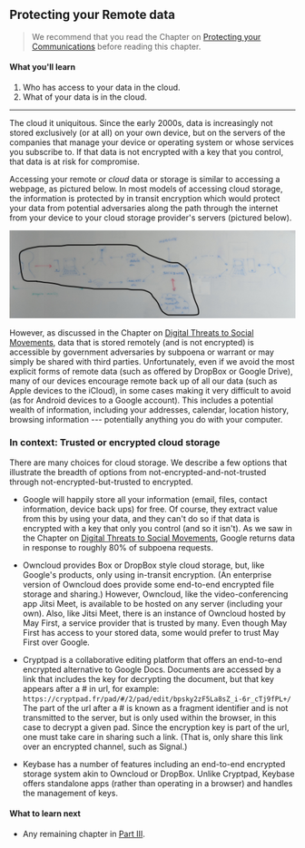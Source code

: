 ## Protecting your Remote data

> We recommend that you read the Chapter on [Protecting your Communications](3-3_comms.md) before reading this chapter.
	
#### What you'll learn

1. Who has access to your data in the cloud.
1. What of your data is in the cloud.

---

The cloud it uniquitous.  Since the early 2000s, data is increasingly not stored exclusively (or at all) on your own device, but on the servers of the companies that manage your device or operating system or whose services you subscribe to.  If that data is not encrypted with a key that you control, that data is at risk for compromise.

Accessing your remote or *cloud* data or storage is similar to accessing a webpage, as pictured below.  In most models of accessing cloud storage, the information is protected by in transit encryption which would protect your data from potential adversaries along the path through the internet from your device to your cloud storage provider's servers (pictured below).

![Who has access to your cloud data](pictures/where-your-cloud-data-is.jpeg "Who has access to your cloud data")

However, as discussed in the Chapter on [Digital Threats to Social Movements](2-02_digital-threats.md), data that is stored remotely (and is not encrypted) is accessible by government adversaries by subpoena or warrant or may simply be shared with third parties.  Unfortunately, even if we avoid the most explicit forms of remote data (such as offered by DropBox or Google Drive), many of our devices encourage remote back up of all our data (such as Apple devices to the iCloud), in some cases making it very difficult to avoid (as for Android devices to a Google account).  This includes a potential wealth of information, including your addresses, calendar, location history, browsing information --- potentially anything you do with your computer.
	
### In context: Trusted or encrypted cloud storage

There are many choices for cloud storage.  We describe a few options that illustrate the breadth of options from not-encrypted-and-not-trusted through not-encrypted-but-trusted to encrypted.

* Google will happily store all your information (email, files, contact information, device back ups) for free.  Of course, they extract value from this by using your data, and they can't do so if that data is encrypted with a key that only you control (and so it isn't).  As we saw in the Chapter on [Digital Threats to Social Movements](2-02_digital-threats.md), Google returns data in response to roughly 80\% of subpoena requests.

* Owncloud provides Box or DropBox style cloud storage, but, like Google's products, only using in-transit encryption.  (An enterprise version of Owncloud does provide some end-to-end encrypted file storage and sharing.) However, Owncloud, like the video-conferencing app Jitsi Meet, is available to be hosted on any server (including your own). Also, like Jitsi Meet, there is an instance of Owncloud hosted by May First, a service provider that is trusted by many.  Even though May First has access to your stored data, some would prefer to trust May First over Google.

* Cryptpad is a collaborative editing platform that offers an end-to-end encrypted alternative to Google Docs.  Documents are accessed by a link that includes the key for decrypting the document, but that key appears after a # in url, for example:
`https://cryptpad.fr/pad/#/2/pad/edit/bpsky2zF5La8sZ_i-6r_cTj9fPL+/`
The part of the url after a # is known as a fragment identifier and is not transmitted to the server, but is only used within the browser, in this case to decrypt a given pad.  Since the encryption key is part of the url, one must take care in sharing such a link.  (That is, only share this link over an encrypted channel, such as Signal.)

* Keybase has a number of features including an end-to-end encrypted storage system akin to Owncloud or DropBox.  Unlike Cryptpad, Keybase offers standalone apps (rather than operating in a browser) and handles the management of keys.

#### What to learn next

* Any remaining chapter in [Part III](index.md).
